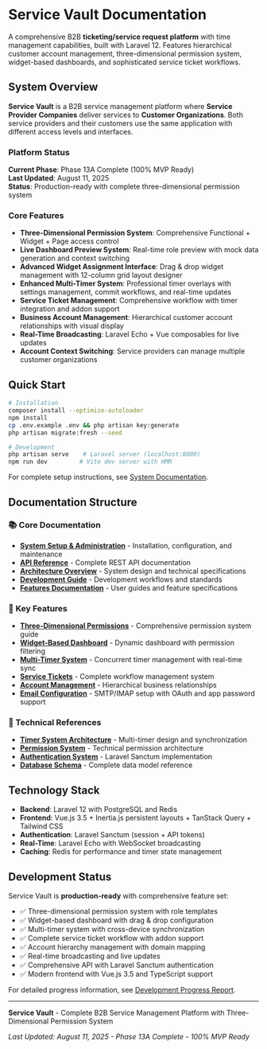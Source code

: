 # Service Vault Documentation

A comprehensive B2B **ticketing/service request platform** with time management capabilities, built with Laravel 12. Features hierarchical customer account management, three-dimensional permission system, widget-based dashboards, and sophisticated service ticket workflows.

## System Overview

**Service Vault** is a B2B service management platform where **Service Provider Companies** deliver services to **Customer Organizations**. Both service providers and their customers use the same application with different access levels and interfaces.

### Platform Status

**Current Phase**: Phase 13A Complete (100% MVP Ready)  
**Last Updated**: August 11, 2025  
**Status**: Production-ready with complete three-dimensional permission system

### Core Features

- **Three-Dimensional Permission System**: Comprehensive Functional + Widget + Page access control
- **Live Dashboard Preview System**: Real-time role preview with mock data generation and context switching
- **Advanced Widget Assignment Interface**: Drag & drop widget management with 12-column grid layout designer
- **Enhanced Multi-Timer System**: Professional timer overlays with settings management, commit workflows, and real-time updates
- **Service Ticket Management**: Comprehensive workflow with timer integration and addon support
- **Business Account Management**: Hierarchical customer account relationships with visual display
- **Real-Time Broadcasting**: Laravel Echo + Vue composables for live updates
- **Account Context Switching**: Service providers can manage multiple customer organizations

## Quick Start

```bash
# Installation
composer install --optimize-autoloader
npm install
cp .env.example .env && php artisan key:generate
php artisan migrate:fresh --seed

# Development
php artisan serve    # Laravel server (localhost:8000)
npm run dev         # Vite dev server with HMR
```

For complete setup instructions, see [System Documentation](system/index.md).

## Documentation Structure

### 📚 Core Documentation

- **[System Setup & Administration](system/index.md)** - Installation, configuration, and maintenance
- **[API Reference](api/index.md)** - Complete REST API documentation
- **[Architecture Overview](architecture/index.md)** - System design and technical specifications
- **[Development Guide](development/index.md)** - Development workflows and standards
- **[Features Documentation](features/index.md)** - User guides and feature specifications

### 🎯 Key Features

- **[Three-Dimensional Permissions](features/roles-permissions.md)** - Comprehensive permission system guide
- **[Widget-Based Dashboard](features/dashboard-widgets.md)** - Dynamic dashboard with permission filtering
- **[Multi-Timer System](features/time-tracking.md)** - Concurrent timer management with real-time sync
- **[Service Tickets](features/service-tickets.md)** - Complete workflow management system
- **[Account Management](features/business-account-management.md)** - Hierarchical business relationships
- **[Email Configuration](system/email-configuration.md)** - SMTP/IMAP setup with OAuth and app password support

### 🔧 Technical References

- **[Timer System Architecture](architecture/timer-system.md)** - Multi-timer design and synchronization
- **[Permission System](architecture/three-dimensional-permissions.md)** - Technical permission architecture
- **[Authentication System](system/authentication-system.md)** - Laravel Sanctum implementation
- **[Database Schema](architecture/database-schema.md)** - Complete data model reference

## Technology Stack

- **Backend**: Laravel 12 with PostgreSQL and Redis
- **Frontend**: Vue.js 3.5 + Inertia.js persistent layouts + TanStack Query + Tailwind CSS
- **Authentication**: Laravel Sanctum (session + API tokens)
- **Real-Time**: Laravel Echo with WebSocket broadcasting
- **Caching**: Redis for performance and timer state management

## Development Status

Service Vault is **production-ready** with comprehensive feature set:

- ✅ Three-dimensional permission system with role templates
- ✅ Widget-based dashboard with drag & drop configuration
- ✅ Multi-timer system with cross-device synchronization
- ✅ Complete service ticket workflow with addon support
- ✅ Account hierarchy management with domain mapping
- ✅ Real-time broadcasting and live updates
- ✅ Comprehensive API with Laravel Sanctum authentication
- ✅ Modern frontend with Vue.js 3.5 and TypeScript support

For detailed progress information, see [Development Progress Report](development/progress-report.md).

---

**Service Vault** - Complete B2B Service Management Platform with Three-Dimensional Permission System

_Last Updated: August 11, 2025 - Phase 13A Complete - 100% MVP Ready_